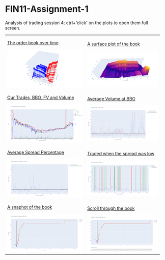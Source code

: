 # FIN11-Assignment-1

Analysis of trading session 4; ctrl+'click' on the plots to open them full screen.

<table>
    <tr>
        <td>
            <a href="https://sharpness-b.github.io/FIN11-Assignment-1/github-pages/limit_order_books.html">
                <p>The order book over time</p>
                <img src="readme-images/plot (1).png" alt="Image 1">
            </a>
        </td>
        <td>
            <a href="https://sharpness-b.github.io/FIN11-Assignment-1/github-pages/surfacePlot.html">
                <p>A surface plot of the book</p>
                <img src="readme-images/plot (3).png" alt="Image 2">
            </a>
        </td>
    </tr>
    <tr>
        <td>
            <a href="https://sharpness-b.github.io/FIN11-Assignment-1/github-pages/overview.html">
                <p>Our Trades, BBO, FV and Volume</p>
                <img src="readme-images/plot (2).png" alt="Image 3">
            </a>
        </td>
        <td>
            <a href="https://sharpness-b.github.io/FIN11-Assignment-1/github-pages/BBO_Volumes.html">
                <p>Average Volume at BBO</p>
                <img src="readme-images/plot (6).png" alt="Image 4">
            </a>
        </td>
    </tr>
    <tr>
        <td>
            <a href="https://sharpness-b.github.io/FIN11-Assignment-1/github-pages/spread_percentage.html">
                <p>Average Spread Percentage</p>
                <img src="readme-images/plot (5).png" alt="Image 5">
            </a>
        </td>
        <td>
            <a href="https://sharpness-b.github.io/FIN11-Assignment-1/github-pages/spread_and_transactions.html">
                <p>Traded when the spread was low</p>
                <img src="readme-images/plot (4).png" alt="Image 6">
            </a>
        </td>
    </tr>
    <tr>
        <td>
            <a href="https://sharpness-b.github.io/FIN11-Assignment-1/github-pages/bookAt2000.html">
                <p>A snaphot of the book</p>
                <img src="readme-images/plot (8).png" alt="Image 7">
            </a>
        </td>
        <td>
            <a href="https://sharpness-b.github.io/FIN11-Assignment-1/github-pages/interactive_book.html">
                <p>Scroll through the book</p>
                <img src="readme-images/plot (7).png" alt="Image 8">
            </a>
        </td>
    </tr>
</table>
